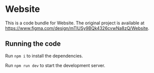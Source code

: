 
  # Website

  This is a code bundle for Website. The original project is available at https://www.figma.com/design/mTlUSy9BQk4326cvwNa8zQ/Website.

  ## Running the code

  Run `npm i` to install the dependencies.

  Run `npm run dev` to start the development server.
